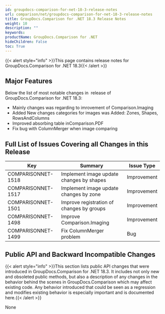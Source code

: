```yaml
---
id: groupdocs-comparison-for-net-18-3-release-notes
url: comparison/net/groupdocs-comparison-for-net-18-3-release-notes
title: GroupDocs.Comparison for .NET 18.3 Release Notes
weight: 10
description: ""
keywords:
productName: GroupDocs.Comparison for .NET
hideChildren: False
toc: True
---
```


{{< alert style="info" >}}This page contains release notes for GroupDocs.Comparison for .NET 18.3{{< /alert >}}

## Major Features

Below the list of most notable changes in  release of GroupDocs.Comparison for .NET 18.3:

- Mainly changes was regarding to imrovement of Comparison.Imaging
- Added New changes categories for images was Added: Zones, Shapes, RowsAndColumns
- Improved absorbing table inComparison.PDF
- Fix bug with ColumnMerger when image comparing

## Full List of Issues Covering all Changes in this Release

| Key                | Summary                                   | Issue Type  |
| ------------------ | ----------------------------------------- | ----------- |
| COMPARISONNET-1518 | Implement image update changes by shapes  | Improvement |
| COMPARISONNET-1517 | Implement image update changes by zone    | Improvement |
| COMPARISONNET-1501 | Improve registration of changes by groups | Improvement |
| COMPARISONNET-1498 | Improve Comparison.Imaging                | Improvement |
| COMPARISONNET-1499 | Fix ColumnMerger problem                  | Bug         |

## Public API and Backward Incompatible Changes

{{< alert style="info" >}}This section lists public API changes that were introduced in GroupDocs.Comparison for .NET 18.3. It includes not only new and obsoleted public methods, but also a description of any changes in the behavior behind the scenes in GroupDocs.Comparison which may affect existing code. Any behavior introduced that could be seen as a regression and modifies existing behavior is especially important and is documented here.{{< /alert >}}

None
